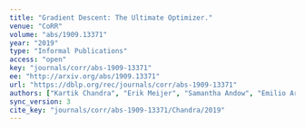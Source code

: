 ```yaml
---
title: "Gradient Descent: The Ultimate Optimizer."
venue: "CoRR"
volume: "abs/1909.13371"
year: "2019"
type: "Informal Publications"
access: "open"
key: "journals/corr/abs-1909-13371"
ee: "http://arxiv.org/abs/1909.13371"
url: "https://dblp.org/rec/journals/corr/abs-1909-13371"
authors: ["Kartik Chandra", "Erik Meijer", "Samantha Andow", "Emilio Arroyo-Fang", "Irene Dea", "Johann George", "Melissa Grueter", "Basil Hosmer", "Steffi Stumpos", "Alanna Tempest", "Shannon Yang"]
sync_version: 3
cite_key: "journals/corr/abs-1909-13371/Chandra/2019"
---
```

